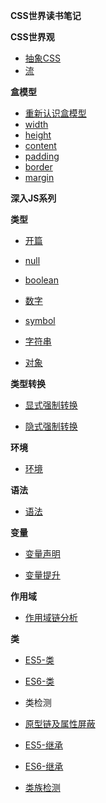 **CSS世界读书笔记**

**CSS世界观**

* [抽象CSS](https://github.com/869288142/blog/tree/master/%E5%89%8D%E7%AB%AF/CSS/CSS%E4%B8%96%E7%95%8C)
* [流](https://github.com/869288142/blog/blob/master/%E5%89%8D%E7%AB%AF/CSS/CSS%E4%B8%96%E7%95%8C/%E6%B5%81.md)

**盒模型**
* [重新认识盒模型](https://github.com/869288142/blog/blob/master/%E5%89%8D%E7%AB%AF/CSS/%E7%9B%92%E6%A8%A1%E5%9E%8B/%E9%87%8D%E6%96%B0%E8%AE%A4%E8%AF%86%E7%9B%92%E6%A8%A1%E5%9E%8B.md)
* [width](https://github.com/869288142/blog/blob/master/%E5%89%8D%E7%AB%AF/CSS/%E7%9B%92%E6%A8%A1%E5%9E%8B/width.md)
* [height](https://github.com/869288142/blog/blob/master/%E5%89%8D%E7%AB%AF/CSS/%E7%9B%92%E6%A8%A1%E5%9E%8B/height.md)
* [content](https://github.com/869288142/blog/blob/master/%E5%89%8D%E7%AB%AF/CSS/%E7%9B%92%E6%A8%A1%E5%9E%8B/content.md)
* [padding](https://github.com/869288142/blog/blob/master/%E5%89%8D%E7%AB%AF/CSS/%E7%9B%92%E6%A8%A1%E5%9E%8B/padding.md)
* [border](https://github.com/869288142/blog/blob/master/%E5%89%8D%E7%AB%AF/CSS/%E7%9B%92%E6%A8%A1%E5%9E%8B/border.md)
* [margin](https://github.com/869288142/blog/blob/master/%E5%89%8D%E7%AB%AF/CSS/%E7%9B%92%E6%A8%A1%E5%9E%8B/margin.md)


**深入JS系列** 
 
**类型** 
* [开篇](https://github.com/869288142/blog/blob/master/%E5%89%8D%E7%AB%AF/%E6%B7%B1%E5%85%A5JS/%E7%B1%BB%E5%9E%8B/%E5%BC%80%E7%AF%87.md) 

* [null](https://github.com/869288142/blog/blob/master/%E5%89%8D%E7%AB%AF/%E6%B7%B1%E5%85%A5JS/%E7%B1%BB%E5%9E%8B/null.md) 

* [boolean](https://github.com/869288142/blog/blob/master/%E5%89%8D%E7%AB%AF/%E6%B7%B1%E5%85%A5JS/%E7%B1%BB%E5%9E%8B/boolean.md)   
* [数字](https://github.com/869288142/blog/blob/master/%E5%89%8D%E7%AB%AF/%E6%B7%B1%E5%85%A5JS/%E7%B1%BB%E5%9E%8B/%E6%95%B0%E5%AD%97.md)  

* [symbol](https://github.com/869288142/blog/blob/master/%E5%89%8D%E7%AB%AF/%E6%B7%B1%E5%85%A5JS/%E7%B1%BB%E5%9E%8B/symbol.md)   
 
* [字符串](https://github.com/869288142/blog/blob/master/前端/深入JS/类型/字符串.md)   
 
* [对象](https://github.com/869288142/blog/blob/master/%E5%89%8D%E7%AB%AF/%E6%B7%B1%E5%85%A5JS/%E7%B1%BB%E5%9E%8B/%E5%AF%B9%E8%B1%A1.md)   
 
 

**类型转换**
* [显式强制转换](https://github.com/869288142/blog/blob/master/%E5%89%8D%E7%AB%AF/%E6%B7%B1%E5%85%A5JS/%E7%B1%BB%E5%9E%8B%E8%BD%AC%E6%8D%A2/%E6%98%BE%E5%BC%8F%E5%BC%BA%E5%88%B6%E8%BD%AC%E6%8D%A2.md)   

* [隐式强制转换](https://github.com/869288142/blog/blob/master/%E5%89%8D%E7%AB%AF/%E6%B7%B1%E5%85%A5JS/%E7%B1%BB%E5%9E%8B%E8%BD%AC%E6%8D%A2/%E9%9A%90%E5%BC%8F%E5%BC%BA%E5%88%B6%E8%BD%AC%E6%8D%A2.md)

**环境**

* [环境](https://github.com/869288142/blog/blob/master/%E5%89%8D%E7%AB%AF/%E6%B7%B1%E5%85%A5JS/%E7%8E%AF%E5%A2%83/%E7%8E%AF%E5%A2%83.md)  

**语法**
 
* [语法](https://github.com/869288142/blog/blob/master/%E5%89%8D%E7%AB%AF/%E6%B7%B1%E5%85%A5JS/%E8%AF%AD%E6%B3%95/%E8%AF%AD%E6%B3%95.md) 


**变量**

* [变量声明](https://github.com/869288142/blog/blob/master/%E5%89%8D%E7%AB%AF/%E6%B7%B1%E5%85%A5JS/%E5%8F%98%E9%87%8F/%E5%8F%98%E9%87%8F%E5%A3%B0%E6%98%8E.md) 

* [变量提升](https://github.com/869288142/blog/blob/master/%E5%89%8D%E7%AB%AF/%E6%B7%B1%E5%85%A5JS/%E5%8F%98%E9%87%8F/%E5%8F%98%E9%87%8F%E6%8F%90%E5%8D%87.md) 

**作用域**

* [作用域链分析](https://github.com/869288142/blog/blob/master/%E5%89%8D%E7%AB%AF/%E6%B7%B1%E5%85%A5JS/%E4%BD%9C%E7%94%A8%E5%9F%9F/%E4%BD%9C%E7%94%A8%E5%9F%9F.md) 

**类**


* [ES5-类](https://github.com/869288142/blog/blob/master/%E5%89%8D%E7%AB%AF/%E6%B7%B1%E5%85%A5JS/%E7%B1%BB/%E5%AF%B9%E8%B1%A1%E5%88%9B%E5%BB%BA.md) 

* [ES6-类](https://github.com/869288142/blog/blob/master/%E5%89%8D%E7%AB%AF/%E6%B7%B1%E5%85%A5JS/%E7%B1%BB/ES6%E7%B1%BB%E5%8E%9F%E7%90%86.md) 

* 类检测

* [原型链及属性屏蔽](https://github.com/869288142/blog/blob/master/%E5%89%8D%E7%AB%AF/%E6%B7%B1%E5%85%A5JS/n/%E6%B7%B1%E5%85%A5js%E7%B3%BB%E5%88%97-%E5%8E%9F%E5%9E%8B%E9%93%BE.md) 

* [ES5-继承](https://github.com/869288142/blog/blob/master/%E5%89%8D%E7%AB%AF/%E6%B7%B1%E5%85%A5JS/%E7%B1%BB/%E7%B1%BB%E7%BB%A7%E6%89%BF.md) 

* [ES6-继承](https://github.com/869288142/blog/blob/master/%E5%89%8D%E7%AB%AF/%E6%B7%B1%E5%85%A5JS/%E7%B1%BB/ES6%E7%B1%BB%E7%BB%A7%E6%89%BF.md) 

* [类族检测](https://github.com/869288142/blog/blob/master/%E5%89%8D%E7%AB%AF/%E6%B7%B1%E5%85%A5JS/%E7%B1%BB/%E7%B1%BB%E6%97%8F%E6%A3%80%E6%B5%8B%E3%80%81%E5%8E%9F%E5%9E%8B%E6%A3%80%E6%B5%8B.md) 


